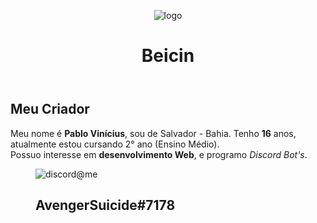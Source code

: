 <head>
    <meta charset="UTF-8">
    <link href="https://fonts.googleapis.com/css?family=Anton|Montserrat|Ramabhadra|Ubuntu&display=swap"
        rel="stylesheet">
</head>

<body>
    <div class="container">
        <header>
            <div id="head">
                <figure>
                    <img class="logo" src="https://i1.sndcdn.com/artworks-000522047457-ci6uwg-t500x500.jpg" alt="logo">
                    <figcaption>
                        <h1 class="title">
                            Beicin
                            <!--<a target="_blanck" href="https://discordapp.com/oauth2/authorize?client_id=578821153733476352&scope=bot&permissions=271903816">Beicin</a>-->
                        </h1>
                    </figcaption>
                </figure>
            </div>
        </header>
        <section class="corpo">
            <div id="criador">
                <h1>
                    Meu Criador
                </h1>
                <p>Meu nome é <b>Pablo Vinícius</b>, sou de Salvador - Bahia. Tenho <b>16</b> anos, atualmente estou
                    cursando 2° ano (Ensino Médio). <br> Possuo interesse em <b>desenvolvimento Web</b>, e programo
                    <i>Discord Bot's</i>.</p>
                <figure>
                    <img src="https://cdn.discordapp.com/avatars/408762620770779138/ac7829ea00fcaa095e7eb504ae6cf71c.png?size=2048"
                        alt="discord@me">
                    <figcaption>
                        <h1 class="title-owner">AvengerSuicide#7178</h1>
                    </figcaption>
                </figure>
            </div>
        </section>
    </div>
</body>
